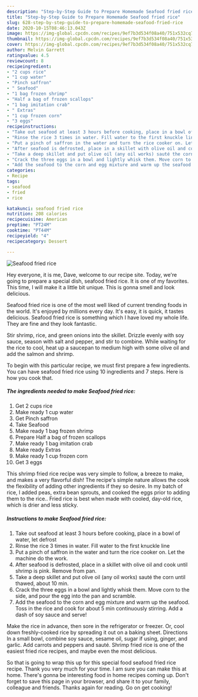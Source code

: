 ```yaml
---
description: "Step-by-Step Guide to Prepare Homemade Seafood fried rice"
title: "Step-by-Step Guide to Prepare Homemade Seafood fried rice"
slug: 628-step-by-step-guide-to-prepare-homemade-seafood-fried-rice
date: 2020-10-15T08:46:13.043Z
image: https://img-global.cpcdn.com/recipes/9ef7b3d534f08a40/751x532cq70/seafood-fried-rice-recipe-main-photo.jpg
thumbnail: https://img-global.cpcdn.com/recipes/9ef7b3d534f08a40/751x532cq70/seafood-fried-rice-recipe-main-photo.jpg
cover: https://img-global.cpcdn.com/recipes/9ef7b3d534f08a40/751x532cq70/seafood-fried-rice-recipe-main-photo.jpg
author: Melvin Garrett
ratingvalue: 4.5
reviewcount: 8
recipeingredient:
- "2 cups rice"
- "1 cup water"
- "Pinch saffron"
- " Seafood"
- "1 bag frozen shrimp"
- "Half a bag of frozen scallops"
- "1 bag imitation crab"
- " Extras"
- "1 cup frozen corn"
- "3 eggs"
recipeinstructions:
- "Take out seafood at least 3 hours before cooking, place in a bowl of water, let defrost"
- "Rinse the rice 3 times in water. Fill water to the first knuckle line"
- "Put a pinch of saffron in the water and turn the rice cooker on. Let the machine do the work."
- "After seafood is defrosted, place in a skillet with olive oil and cook until shrimp is pink. Remove from pan."
- "Take a deep skillet and put olive oil (any oil works) sauté the corn until thawed, about 10 min."
- "Crack the three eggs in a bowl and lightly whisk them. Move corn to the side, and pour the egg into the pan and scramble."
- "Add the seafood to the corn and egg mixture and warm up the seafood. Toss in the rice and cook for about 5 min continuously stirring. Add a dash of soy sauce and serve!"
categories:
- Recipe
tags:
- seafood
- fried
- rice

katakunci: seafood fried rice 
nutrition: 208 calories
recipecuisine: American
preptime: "PT24M"
cooktime: "PT44M"
recipeyield: "4"
recipecategory: Dessert

---
```



![Seafood fried rice](https://img-global.cpcdn.com/recipes/9ef7b3d534f08a40/751x532cq70/seafood-fried-rice-recipe-main-photo.jpg)

Hey everyone, it is me, Dave, welcome to our recipe site. Today, we're going to prepare a special dish, seafood fried rice. It is one of my favorites. This time, I will make it a little bit unique. This is gonna smell and look delicious.

Seafood fried rice is one of the most well liked of current trending foods in the world. It's enjoyed by millions every day. It's easy, it is quick, it tastes delicious. Seafood fried rice is something which I have loved my whole life. They are fine and they look fantastic.

Stir shrimp, rice, and green onions into the skillet. Drizzle evenly with soy sauce, season with salt and pepper, and stir to combine. While waiting for the rice to cool, heat up a saucepan to medium high with some olive oil and add the salmon and shrimp.


To begin with this particular recipe, we must first prepare a few ingredients. You can have seafood fried rice using 10 ingredients and 7 steps. Here is how you cook that.

<!--inarticleads1-->

##### The ingredients needed to make Seafood fried rice:

1. Get 2 cups rice
1. Make ready 1 cup water
1. Get Pinch saffron
1. Take  Seafood
1. Make ready 1 bag frozen shrimp
1. Prepare Half a bag of frozen scallops
1. Make ready 1 bag imitation crab
1. Make ready  Extras
1. Make ready 1 cup frozen corn
1. Get 3 eggs


This shrimp fried rice recipe was very simple to follow, a breeze to make, and makes a very flavorful dish! The recipe&#39;s simple nature allows the cook the flexibility of adding other ingredients if they so desire. In my batch of rice, I added peas, extra bean sprouts, and cooked the eggs prior to adding them to the rice.. Fried rice is best when made with cooled, day-old rice, which is drier and less sticky. 

<!--inarticleads2-->

##### Instructions to make Seafood fried rice:

1. Take out seafood at least 3 hours before cooking, place in a bowl of water, let defrost
1. Rinse the rice 3 times in water. Fill water to the first knuckle line
1. Put a pinch of saffron in the water and turn the rice cooker on. Let the machine do the work.
1. After seafood is defrosted, place in a skillet with olive oil and cook until shrimp is pink. Remove from pan.
1. Take a deep skillet and put olive oil (any oil works) sauté the corn until thawed, about 10 min.
1. Crack the three eggs in a bowl and lightly whisk them. Move corn to the side, and pour the egg into the pan and scramble.
1. Add the seafood to the corn and egg mixture and warm up the seafood. Toss in the rice and cook for about 5 min continuously stirring. Add a dash of soy sauce and serve!


Make the rice in advance, then sore in the refrigerator or freezer. Or, cool down freshly-cooked rice by spreading it out on a baking sheet. Directions In a small bowl, combine soy sauce, sesame oil, sugar if using, ginger, and garlic. Add carrots and peppers and sauté. Shrimp fried rice is one of the easiest fried rice recipes, and maybe even the most delicious. 

So that is going to wrap this up for this special food seafood fried rice recipe. Thank you very much for your time. I am sure you can make this at home. There's gonna be interesting food in home recipes coming up. Don't forget to save this page in your browser, and share it to your family, colleague and friends. Thanks again for reading. Go on get cooking!

